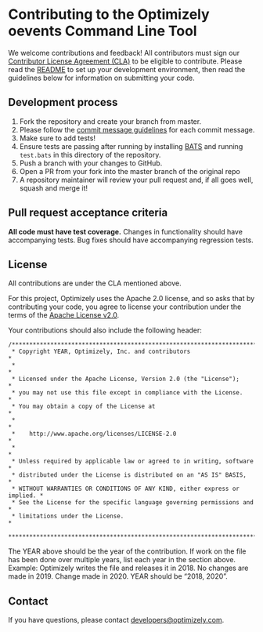 # Contributing to the Optimizely oevents Command Line Tool

We welcome contributions and feedback! All contributors must sign our [Contributor License Agreement (CLA)](https://docs.google.com/a/optimizely.com/forms/d/e/1FAIpQLSf9cbouWptIpMgukAKZZOIAhafvjFCV8hS00XJLWQnWDFtwtA/viewform) to be eligible to contribute. Please read the [README](README.md) to set up your development environment, then read the guidelines below for information on submitting your code.

## Development process

1. Fork the repository and create your branch from master.
2. Please follow the [commit message guidelines](https://github.com/angular/angular/blob/master/CONTRIBUTING.md#-commit-message-guidelines) for each commit message. 
3. Make sure to add tests!
4. Ensure tests are passing after running by installing [BATS](https://github.com/bats-core/bats-core) and running `test.bats` in this directory of the repository.
5. Push a branch with your changes to GitHub.
6. Open a PR from your fork into the master branch of the original repo
7. A repository maintainer will review your pull request and, if all goes well, squash and merge it!

## Pull request acceptance criteria

**All code must have test coverage.** Changes in functionality should have accompanying tests. Bug fixes should have accompanying regression tests.

## License

All contributions are under the CLA mentioned above.

For this project, Optimizely uses the Apache 2.0 license, and so asks that by contributing your code, you agree to license your contribution under the terms of the [Apache License v2.0](http://www.apache.org/licenses/LICENSE-2.0).

Your contributions should also include the following header:
```
/****************************************************************************
 * Copyright YEAR, Optimizely, Inc. and contributors                        *
 *                                                                          *
 * Licensed under the Apache License, Version 2.0 (the "License");          *
 * you may not use this file except in compliance with the License.         *
 * You may obtain a copy of the License at                                  *
 *                                                                          *
 *    http://www.apache.org/licenses/LICENSE-2.0                            *
 *                                                                          *
 * Unless required by applicable law or agreed to in writing, software      *
 * distributed under the License is distributed on an "AS IS" BASIS,        *
 * WITHOUT WARRANTIES OR CONDITIONS OF ANY KIND, either express or implied. *
 * See the License for the specific language governing permissions and      *
 * limitations under the License.                                           *
 ***************************************************************************/

```

The YEAR above should be the year of the contribution. If work on the file has been done over multiple years, list each year in the section above. Example: Optimizely writes the file and releases it in 2018. No changes are made in 2019. Change made in 2020. YEAR should be “2018, 2020”.

## Contact

If you have questions, please contact developers@optimizely.com.
